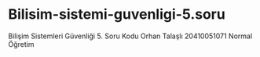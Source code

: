 # Bilisim-sistemi-guvenligi-5.soru
Bilişim Sistemleri Güvenliği 5. Soru Kodu
Orhan Talaşlı 20410051071 Normal Öğretim
